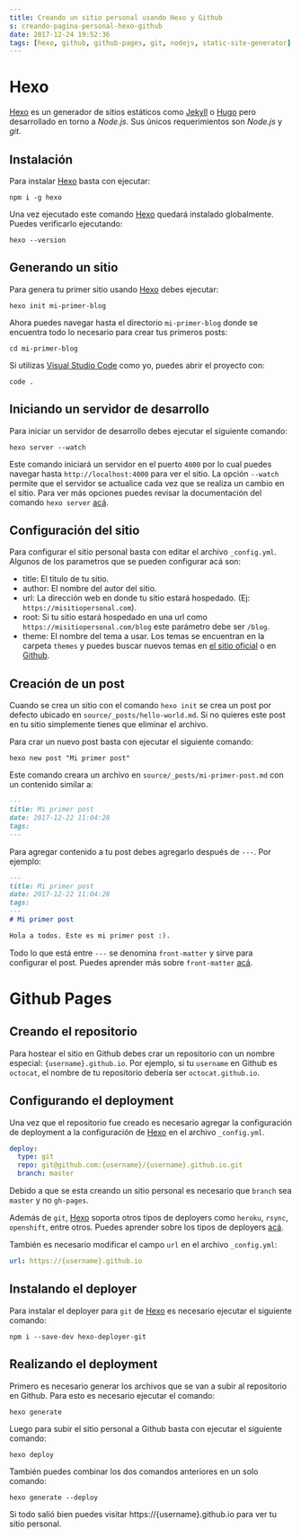 ```yaml
---
title: Creando un sitio personal usando Hexo y Github
s: creando-pagina-personal-hexo-github
date: 2017-12-24 19:52:36
tags: [hexo, github, github-pages, git, nodejs, static-site-generator]
---
```


# Hexo

[Hexo](https://hexo.io/) es un generador de sitios estáticos como [Jekyll](https://jekyllrb.com/) o [Hugo](https://gohugo.io/) pero desarrollado en torno a *Node.js*. Sus únicos requerimientos son *Node.js* y *git*.

## Instalación

Para instalar [Hexo](https://hexo.io/) basta con ejecutar:

    npm i -g hexo

Una vez ejecutado este comando [Hexo](https://hexo.io/) quedará instalado globalmente. Puedes verificarlo ejecutando:

    hexo --version

## Generando un sitio

Para genera tu primer sitio usando [Hexo](https://hexo.io/) debes ejecutar:

    hexo init mi-primer-blog

Ahora puedes navegar hasta el directorio `mi-primer-blog` donde se encuentra todo lo necesario para crear tus primeros posts:

    cd mi-primer-blog

Si utilizas [Visual Studio Code](https://code.visualstudio.com/) como yo, puedes abrir el proyecto con:

    code .

## Iniciando un servidor de desarrollo

Para iniciar un servidor de desarrollo debes ejecutar el siguiente comando:

    hexo server --watch

Este comando iniciará un servidor en el puerto `4000` por lo cual puedes navegar hasta `http://localhost:4000` para ver el sitio. La opción `--watch` permite que el servidor se actualice cada vez que se realiza un cambio en el sitio. Para ver más opciones puedes revisar la documentación del comando `hexo server` [acá](https://hexo.io/docs/commands.html#server).

## Configuración del sitio

Para configurar el sitio personal basta con editar el archivo `_config.yml`. Algunos de los parametros que se pueden configurar acá son:
- title: El titulo de tu sitio.
- author: El nombre del autor del sitio.
- url: La dirección web en donde tu sitio estará hospedado. (Ej: `https://misitiopersonal.com`).
- root: Si tu sitio estará hospedado en una url como `https://misitiopersonal.com/blog` este parámetro debe ser `/blog`.
- theme: El nombre del tema a usar. Los temas se encuentran en la carpeta `themes` y puedes buscar nuevos temas en [el sitio oficial](https://hexo.io/themes/index.html) o en [Github](https://github.com/topics/hexo-theme).

## Creación de un post

Cuando se crea un sitio con el comando `hexo init` se crea un post por defecto ubicado en `source/_posts/hello-world.md`. Si no quieres este post en tu sitio simplemente tienes que eliminar el archivo.

Para crar un nuevo post basta con ejecutar el siguiente comando:

    hexo new post "Mi primer post"

Este comando creara un archivo en `source/_posts/mi-primer-post.md` con un contenido similar a:

``` markdown
---
title: Mi primer post
date: 2017-12-22 11:04:28
tags:
---
```

Para agregar contenido a tu post debes agregarlo después de `---`. Por ejemplo:

``` markdown
---
title: Mi primer post
date: 2017-12-22 11:04:28
tags:
---
# Mi primer post

Hola a todos. Este es mi primer post :).
```

Todo lo que está entre `---` se denomina `front-matter` y sirve para configurar el post. Puedes aprender más sobre `front-matter` [acá](https://hexo.io/docs/front-matter.html).

# Github Pages

## Creando el repositorio

Para hostear el sitio en Github debes crar un repositorio con un nombre especial: `{username}.github.io`. Por ejemplo, si tu `username` en Github es `octocat`, el nombre de tu repositorio debería ser `octocat.github.io`.

## Configurando el deployment

Una vez que el repositorio fue creado es necesario agregar la configuración de deployment a la configuración de [Hexo](https://hexo.io/) en el archivo `_config.yml`.

``` yaml
deploy:
  type: git
  repo: git@github.com:{username}/{username}.github.io.git
  branch: master
```

Debido a que se esta creando un sitio personal es necesario que `branch` sea `master` y no `gh-pages`.

Además de `git`, [Hexo](https://hexo.io) soporta otros tipos de deployers como `heroku`, `rsync`, `openshift`, entre otros. Puedes aprender sobre los tipos de deployers [acá](https://hexo.io/docs/deployment.html).

También es necesario modificar el campo `url` en el archivo `_config.yml`:

``` yaml
url: https://{username}.github.io
```

## Instalando el deployer

Para instalar el deployer para `git` de [Hexo](https://hexo.io) es necesario ejecutar el siguiente comando:

    npm i --save-dev hexo-deployer-git

## Realizando el deployment

Primero es necesario generar los archivos que se van a subir al repositorio en Github. Para esto es necesario ejecutar el comando:

    hexo generate

Luego para subir el sitio personal a Github basta con ejecutar el siguiente comando:

    hexo deploy

También puedes combinar los dos comandos anteriores en un solo comando:

    hexo generate --deploy

Si todo salió bien puedes visitar https://{username}.github.io para ver tu sitio personal.
